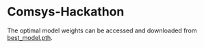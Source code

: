 # Comsys-Hackathon

The optimal model weights can be accessed and downloaded from [best_model.pth](https://drive.google.com/file/d/1gXEd6ah-tMb6XI0VT9fIKhFPhm95B99m/view?usp=sharing).
